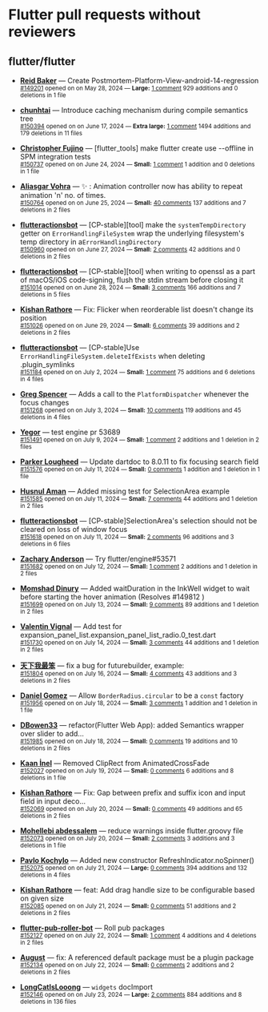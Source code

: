 # Flutter pull requests without reviewers

## flutter/flutter

* **[Reid Baker](https://github.com/reidbaker)** &mdash; Create Postmortem-Platform-View-android-14-regression<br />
    <sub>[#149201](https://github.com/flutter/flutter/pull/149201) opened on on May 28, 2024 &mdash; **Large:** [1 comment](https://github.com/flutter/flutter/pull/149201) 929 additions and 0 deletions in 1 file</sub><br />

* **[chunhtai](https://github.com/chunhtai)** &mdash; Introduce caching mechanism during compile semantics tree<br />
    <sub>[#150394](https://github.com/flutter/flutter/pull/150394) opened on on June 17, 2024 &mdash; **Extra large:** [1 comment](https://github.com/flutter/flutter/pull/150394) 1494 additions and 179 deletions in 11 files</sub><br />

* **[Christopher Fujino](https://github.com/christopherfujino)** &mdash; [flutter_tools] make flutter create use --offline in SPM integration tests<br />
    <sub>[#150737](https://github.com/flutter/flutter/pull/150737) opened on on June 24, 2024 &mdash; **Small:** [1 comment](https://github.com/flutter/flutter/pull/150737) 1 addition and 0 deletions in 1 file</sub><br />

* **[Aliasgar Vohra](https://github.com/aliasgar4558)** &mdash; ✨ : Animation controller now has ability to repeat animation 'n' no. of times.<br />
    <sub>[#150764](https://github.com/flutter/flutter/pull/150764) opened on on June 25, 2024 &mdash; **Small:** [40 comments](https://github.com/flutter/flutter/pull/150764) 137 additions and 7 deletions in 2 files</sub><br />

* **[flutteractionsbot](https://github.com/flutteractionsbot)** &mdash; [CP-stable][tool] make the `systemTempDirectory` getter on `ErrorHandlingFileSystem` wrap the underlying filesystem's temp directory in a`ErrorHandlingDirectory`<br />
    <sub>[#150960](https://github.com/flutter/flutter/pull/150960) opened on on June 27, 2024 &mdash; **Small:** [2 comments](https://github.com/flutter/flutter/pull/150960) 42 additions and 0 deletions in 2 files</sub><br />

* **[flutteractionsbot](https://github.com/flutteractionsbot)** &mdash; [CP-stable][tool] when writing to openssl as a part of macOS/iOS code-signing, flush the stdin stream before closing it<br />
    <sub>[#151014](https://github.com/flutter/flutter/pull/151014) opened on on June 28, 2024 &mdash; **Small:** [3 comments](https://github.com/flutter/flutter/pull/151014) 166 additions and 7 deletions in 5 files</sub><br />

* **[Kishan Rathore](https://github.com/rkishan516)** &mdash; Fix: Flicker when reorderable list doesn't change its position<br />
    <sub>[#151026](https://github.com/flutter/flutter/pull/151026) opened on on June 29, 2024 &mdash; **Small:** [6 comments](https://github.com/flutter/flutter/pull/151026) 39 additions and 2 deletions in 2 files</sub><br />

* **[flutteractionsbot](https://github.com/flutteractionsbot)** &mdash; [CP-stable]Use `ErrorHandlingFileSystem.deleteIfExists` when deleting .plugin_symlinks<br />
    <sub>[#151184](https://github.com/flutter/flutter/pull/151184) opened on on July 2, 2024 &mdash; **Small:** [1 comment](https://github.com/flutter/flutter/pull/151184) 75 additions and 6 deletions in 4 files</sub><br />

* **[Greg Spencer](https://github.com/gspencergoog)** &mdash; Adds a call to the `PlatformDispatcher` whenever the focus changes<br />
    <sub>[#151268](https://github.com/flutter/flutter/pull/151268) opened on on July 3, 2024 &mdash; **Small:** [10 comments](https://github.com/flutter/flutter/pull/151268) 119 additions and 45 deletions in 4 files</sub><br />

* **[Yegor](https://github.com/yjbanov)** &mdash; test engine pr 53689<br />
    <sub>[#151491](https://github.com/flutter/flutter/pull/151491) opened on on July 9, 2024 &mdash; **Small:** [1 comment](https://github.com/flutter/flutter/pull/151491) 2 additions and 1 deletion in 2 files</sub><br />

* **[Parker Lougheed](https://github.com/parlough)** &mdash; Update dartdoc to 8.0.11 to fix focusing search field<br />
    <sub>[#151576](https://github.com/flutter/flutter/pull/151576) opened on on July 11, 2024 &mdash; **Small:** [0 comments](https://github.com/flutter/flutter/pull/151576) 1 addition and 1 deletion in 1 file</sub><br />

* **[Husnul Aman](https://github.com/iam-amanxz)** &mdash; Added missing test for SelectionArea example<br />
    <sub>[#151585](https://github.com/flutter/flutter/pull/151585) opened on on July 11, 2024 &mdash; **Small:** [7 comments](https://github.com/flutter/flutter/pull/151585) 44 additions and 1 deletion in 2 files</sub><br />

* **[flutteractionsbot](https://github.com/flutteractionsbot)** &mdash; [CP-stable]SelectionArea's selection should not be cleared on loss of window focus<br />
    <sub>[#151618](https://github.com/flutter/flutter/pull/151618) opened on on July 11, 2024 &mdash; **Small:** [2 comments](https://github.com/flutter/flutter/pull/151618) 96 additions and 3 deletions in 6 files</sub><br />

* **[Zachary Anderson](https://github.com/zanderso)** &mdash; Try flutter/engine#53571<br />
    <sub>[#151682](https://github.com/flutter/flutter/pull/151682) opened on on July 12, 2024 &mdash; **Small:** [1 comment](https://github.com/flutter/flutter/pull/151682) 2 additions and 1 deletion in 2 files</sub><br />

* **[Momshad Dinury](https://github.com/momshaddinury)** &mdash; Added waitDuration in the InkWell widget to wait before starting the hover animation (Resolves #149812 )<br />
    <sub>[#151699](https://github.com/flutter/flutter/pull/151699) opened on on July 13, 2024 &mdash; **Small:** [9 comments](https://github.com/flutter/flutter/pull/151699) 89 additions and 1 deletion in 2 files</sub><br />

* **[Valentin Vignal](https://github.com/ValentinVignal)** &mdash; Add test for expansion_panel_list.expansion_panel_list_radio.0_test.dart<br />
    <sub>[#151730](https://github.com/flutter/flutter/pull/151730) opened on on July 14, 2024 &mdash; **Small:** [3 comments](https://github.com/flutter/flutter/pull/151730) 44 additions and 1 deletion in 2 files</sub><br />

* **[天下我最笨](https://github.com/xiongzhaowei)** &mdash; fix a bug for futurebuilder, example:<br />
    <sub>[#151804](https://github.com/flutter/flutter/pull/151804) opened on on July 16, 2024 &mdash; **Small:** [4 comments](https://github.com/flutter/flutter/pull/151804) 43 additions and 3 deletions in 2 files</sub><br />

* **[Daniel Gomez](https://github.com/danielgomezrico)** &mdash; Allow `BorderRadius.circular` to be a `const` factory<br />
    <sub>[#151956](https://github.com/flutter/flutter/pull/151956) opened on on July 18, 2024 &mdash; **Small:** [3 comments](https://github.com/flutter/flutter/pull/151956) 1 addition and 1 deletion in 1 file</sub><br />

* **[DBowen33](https://github.com/DBowen33)** &mdash; refactor(Flutter Web App): added Semantics wrapper over slider to add…<br />
    <sub>[#151985](https://github.com/flutter/flutter/pull/151985) opened on on July 18, 2024 &mdash; **Small:** [0 comments](https://github.com/flutter/flutter/pull/151985) 19 additions and 10 deletions in 2 files</sub><br />

* **[Kaan İnel](https://github.com/kaaninel)** &mdash; Removed ClipRect from AnimatedCrossFade<br />
    <sub>[#152027](https://github.com/flutter/flutter/pull/152027) opened on on July 19, 2024 &mdash; **Small:** [0 comments](https://github.com/flutter/flutter/pull/152027) 6 additions and 8 deletions in 1 file</sub><br />

* **[Kishan Rathore](https://github.com/rkishan516)** &mdash; Fix: Gap between prefix and suffix icon and input field in input deco…<br />
    <sub>[#152069](https://github.com/flutter/flutter/pull/152069) opened on on July 20, 2024 &mdash; **Small:** [0 comments](https://github.com/flutter/flutter/pull/152069) 49 additions and 65 deletions in 2 files</sub><br />

* **[Mohellebi abdessalem](https://github.com/AbdeMohlbi)** &mdash; reduce warnings inside flutter.groovy file <br />
    <sub>[#152073](https://github.com/flutter/flutter/pull/152073) opened on on July 20, 2024 &mdash; **Small:** [2 comments](https://github.com/flutter/flutter/pull/152073) 3 additions and 3 deletions in 1 file</sub><br />

* **[Pavlo Kochylo](https://github.com/SyncroIT)** &mdash; Added new constructor RefreshIndicator.noSpinner()<br />
    <sub>[#152075](https://github.com/flutter/flutter/pull/152075) opened on on July 21, 2024 &mdash; **Large:** [0 comments](https://github.com/flutter/flutter/pull/152075) 394 additions and 132 deletions in 4 files</sub><br />

* **[Kishan Rathore](https://github.com/rkishan516)** &mdash; feat: Add drag handle size to be configurable based on given size<br />
    <sub>[#152085](https://github.com/flutter/flutter/pull/152085) opened on on July 21, 2024 &mdash; **Small:** [0 comments](https://github.com/flutter/flutter/pull/152085) 51 additions and 2 deletions in 2 files</sub><br />

* **[flutter-pub-roller-bot](https://github.com/flutter-pub-roller-bot)** &mdash; Roll pub packages<br />
    <sub>[#152127](https://github.com/flutter/flutter/pull/152127) opened on on July 22, 2024 &mdash; **Small:** [1 comment](https://github.com/flutter/flutter/pull/152127) 4 additions and 4 deletions in 2 files</sub><br />

* **[August](https://github.com/Gustl22)** &mdash; fix: A referenced default package must be a plugin package<br />
    <sub>[#152134](https://github.com/flutter/flutter/pull/152134) opened on on July 22, 2024 &mdash; **Small:** [0 comments](https://github.com/flutter/flutter/pull/152134) 2 additions and 2 deletions in 2 files</sub><br />

* **[LongCatIsLooong](https://github.com/LongCatIsLooong)** &mdash; `widgets` docImport<br />
    <sub>[#152146](https://github.com/flutter/flutter/pull/152146) opened on on July 23, 2024 &mdash; **Large:** [2 comments](https://github.com/flutter/flutter/pull/152146) 884 additions and 8 deletions in 136 files</sub><br />

